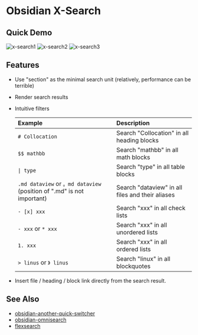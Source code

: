 # Obsidian X-Search

## Quick Demo

  ![x-search1](https://user-images.githubusercontent.com/38722307/216741457-53f51167-2d6f-4457-a99e-21d30987626e.gif)
  ![x-search2](https://user-images.githubusercontent.com/38722307/216741462-b59ee9cb-9195-4f4f-b338-87878c5c7cd6.gif)
  ![x-search3](https://user-images.githubusercontent.com/38722307/216741467-b5ea07d8-f86c-42c9-901a-00746b6483d6.gif)


## Features

- Use "section" as the minimal search unit (relatively, performance can be terrible)
- Render search results
- Intuitive filters

	| Example | Description |
	| :- | :- |
	| `# Collocation` | Search "Collocation" in all heading blocks |
	| `$$ mathbb` | Search "mathbb" in all math blocks | 
	| `\| type` | Search "type" in all table blocks |
	| `.md dataview` or `。md dataview` (position of ".md" is not important) | Search "dataview" in all files and their aliases |
	| `- [x] xxx` | Search "xxx" in all check lists |
	| `- xxx` or `* xxx` | Search "xxx" in all unordered lists  |
	| `1. xxx` | Search "xxx" in all ordered lists |
	| `> linus` or `》 linus` | Search "linux" in all blockquotes |
	
- Insert file / heading / block link directly from the search result.

## See Also

- [obsidian-another-quick-switcher](https://github.com/tadashi-aikawa/obsidian-another-quick-switcher)
- [obsidian-omnisearch](https://github.com/scambier/obsidian-omnisearch)
- [flexsearch](https://github.com/nextapps-de/flexsearch)
